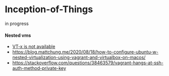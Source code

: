 # Inception-of-Things
in progress


#### Nested vms
- [VT-x is not available](https://www.youtube.com/watch?v=JMT2qimIL9Q)
- https://blog.mattchung.me/2020/08/18/how-to-configure-ubuntu-w-nested-virtualization-using-vagrant-and-virtualbox-on-macos/
- https://stackoverflow.com/questions/38463579/vagrant-hangs-at-ssh-auth-method-private-key